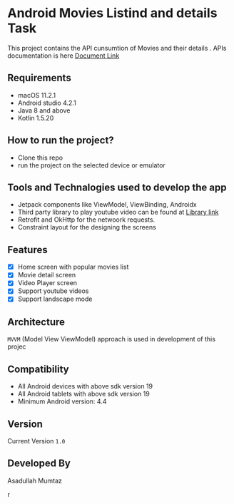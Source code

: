 # Android Movies Listind and details Task

This project contains the API cunsumtion of Movies and their details . APIs documentation is here [Document Link][url1]

##  Requirements

* macOS 11.2.1
* Android studio 4.2.1
* Java 8 and above
* Kotlin 1.5.20

## How to run the project?

* Clone this repo
* run the project on the selected device or emulator

## Tools and Technalogies used to develop the app
* Jetpack components like ViewModel, ViewBinding, Androidx
* Third party library to play youtube video can be found at [Library link][url2]
* Retrofit and OkHttp for the netwoork requests.
* Constraint layout for the designing the screens

## Features

- [x] Home screen with popular movies list
- [x] Movie detail screen
- [x] Video Player screen
- [X] Support youtube videos
- [X] Support landscape mode

## Architecture

```MVVM``` (Model View ViewModel) approach is used in development of this projec

## Compatibility
 
 * All Android devices with above sdk version 19
 * All Android tablets with above sdk version 19
 * Minimum Android version: 4.4
 
##  Version
Current Version ```1.0```

## Developed By
Asadullah Mumtaz

  [url1]: <https://developers.themoviedb.org/3/movies/get-popular-movies>
  [url2]: <https://github.com/PierfrancescoSoffritti/android-youtube-player#chromecast>
r


